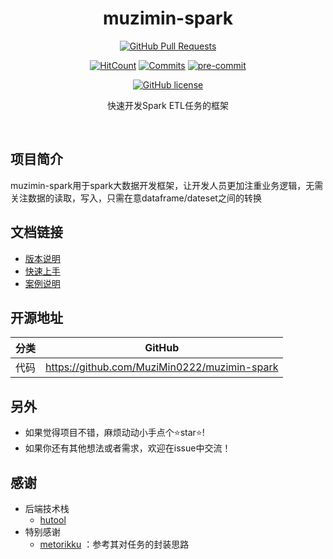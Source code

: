 <div align="center">
<h1>muzimin-spark</h1>

[![GitHub Pull Requests](https://img.shields.io/github/stars/MuziMin0222/muzimin-spark)](https://github.com/MuziMin0222/muzimin-spark/stargazers)

[![HitCount](https://views.whatilearened.today/views/github/MuziMin0222/muzimin-spark.svg)](https://github.com/MuziMin0222/muzimin-spark)
[![Commits](https://img.shields.io/github/commit-activity/m/MuziMin0222/muzimin-spark?color=ffff00)](https://github.com/MuziMin0222/muzimin-spark/commits/master)
[![pre-commit](https://img.shields.io/badge/pre--commit-enabled-brightgreen?logo=pre-commit)](https://github.com/pre-commit/pre-commit)
<!-- [![All Contributors](https://img.shields.io/github/all-contributors/MuziMin0222/muzimin-spark)](#contributors-) -->
[![GitHub license](https://img.shields.io/github/license/MuziMin0222/muzimin-spark)](https://github.com/MuziMin0222/muzimin-spark/LICENSE)

<p> 快速开发Spark ETL任务的框架</p>
</div><br>

## 项目简介
muzimin-spark用于spark大数据开发框架，让开发人员更加注重业务逻辑，无需关注数据的读取，写入，只需在意dataframe/dateset之间的转换

## 文档链接
- [版本说明]()
- [快速上手]()
- [案例说明]()

## 开源地址
| 分类  | GitHub |  
|:---:| :---: |
| 代码  |  https://github.com/MuziMin0222/muzimin-spark   |

## 另外
- 如果觉得项目不错，麻烦动动小手点个⭐️star⭐️!
- 如果你还有其他想法或者需求，欢迎在issue中交流！

## 感谢
- 后端技术栈
    - [hutool](https://github.com/dromara/hutool)
- 特别感谢
    - [metorikku](https://github.com/YotpoLtd/metorikku)  ：参考其对任务的封装思路
